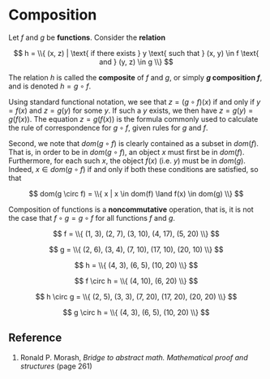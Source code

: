 # Composition

Let $f$ and $g$ be **functions**. Consider the **relation**

$$
h = \\{ (x, z) | \text{ if there exists } y \text{ such that } (x, y) \in f \text{ and } (y, z) \in g \\}
$$

The relation $h$ is called the **composite** of $f$ and $g$, or simply **$g$ composition $f$**, and is denoted $h = g \circ f$.

Using standard functional notation, we see that $z = (g \circ f)(x)$ if and only if $y = f(x)$ and $z = g(y)$ for some $y$. If such a $y$ exists, we then have $z = g(y) = g(f(x))$. The equation $z = g(f(x))$ is the formula commonly used to calculate the rule of correspondence for $g \circ f$, given rules for $g$ and $f$.

Second, we note that $dom(g \circ f)$ is clearly contained as a subset in $dom(f)$. That is, in order to be in $dom(g \circ f)$, an object $x$ must first be in $dom(f)$. Furthermore, for each such $x$, the object $f(x)$ (i.e. $y$) must be in $dom(g)$. Indeed, $x \in dom(g \circ f)$ if and only if both these conditions are satisfied, so that

$$
dom(g \circ f) = \\{ x | x \in dom(f) \land f(x) \in dom(g) \\}
$$

Composition of functions is a **noncommutative** operation, that is, it is not the case that $f \circ g = g \circ f$ for all functions $f$ and $g$.

$$
f = \\{ (1, 3), (2, 7), (3, 10), (4, 17), (5, 20) \\}
$$

$$
g = \\{ (2, 6), (3, 4), (7, 10), (17, 10), (20, 10) \\}
$$

$$
h = \\{ (4, 3), (6, 5), (10, 20) \\}
$$

$$
f \circ h = \\{ (4, 10), (6, 20) \\}
$$

$$
h \circ g = \\{ (2, 5), (3, 3), (7, 20), (17, 20), (20, 20) \\}
$$

$$
g \circ h = \\{ (4, 3), (6, 5), (10, 20) \\}
$$

## Reference

1. Ronald P. Morash, *Bridge to abstract math. Mathematical proof and structures* (page 261)